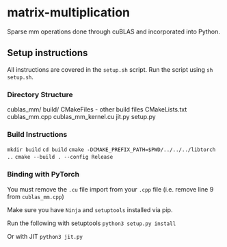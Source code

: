 # matrix-multiplication
Sparse mm operations done through cuBLAS and incorporated into Python.

## Setup instructions

All instructions are covered in the `setup.sh` script.
Run the script using `sh setup.sh`.

### Directory Structure
cublas_mm/
  build/
    CMakeFiles
    - other build files
  CMakeLists.txt
  cublas_mm.cpp
  cublas_mm_kernel.cu
  jit.py
  setup.py


### Build Instructions
`mkdir build`
`cd build`
`cmake -DCMAKE_PREFIX_PATH=$PWD/../../../libtorch ..`
`cmake --build . --config Release`


### Binding with PyTorch
You must remove the `.cu` file import from your `.cpp` file
(i.e. remove line 9 from `cublas_mm.cpp`)

Make sure you have `Ninja` and `setuptools` installed via pip.

Run the following with setuptools
`python3 setup.py install`

Or with JIT
`python3 jit.py`